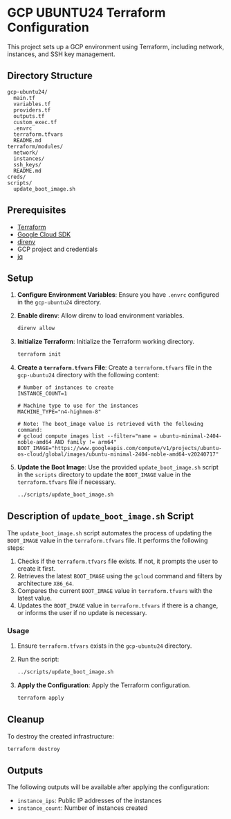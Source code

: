 
# GCP UBUNTU24 Terraform Configuration

This project sets up a GCP environment using Terraform, including network, instances, and SSH key management.

## Directory Structure

```
gcp-ubuntu24/
  main.tf
  variables.tf
  providers.tf
  outputs.tf
  custom_exec.tf
  .envrc
  terraform.tfvars
  README.md
terraform/modules/
  network/
  instances/
  ssh_keys/
  README.md
creds/
scripts/
  update_boot_image.sh
```

## Prerequisites

- [Terraform](https://www.terraform.io/downloads.html)
- [Google Cloud SDK](https://cloud.google.com/sdk)
- [direnv](https://direnv.net/)
- GCP project and credentials
- [jq](https://stedolan.github.io/jq/)

## Setup

1. **Configure Environment Variables**:
   Ensure you have `.envrc` configured in the `gcp-ubuntu24` directory.

2. **Enable direnv**:
   Allow direnv to load environment variables.
   ```sh
   direnv allow
   ```

3. **Initialize Terraform**:
   Initialize the Terraform working directory.
   ```sh
   terraform init
   ```

4. **Create a `terraform.tfvars` File**:
   Create a `terraform.tfvars` file in the `gcp-ubuntu24` directory with the following content:
   ```hcl
   # Number of instances to create
   INSTANCE_COUNT=1

   # Machine type to use for the instances
   MACHINE_TYPE="n4-highmem-8"

   # Note: The boot_image value is retrieved with the following command:
   # gcloud compute images list --filter="name = ubuntu-minimal-2404-noble-amd64 AND family != arm64"
   BOOT_IMAGE="https://www.googleapis.com/compute/v1/projects/ubuntu-os-cloud/global/images/ubuntu-minimal-2404-noble-amd64-v20240717"
   ```

5. **Update the Boot Image**:
   Use the provided `update_boot_image.sh` script in the `scripts` directory to update the `BOOT_IMAGE` value in the `terraform.tfvars` file if necessary.
   ```sh
   ../scripts/update_boot_image.sh
   ```

## Description of `update_boot_image.sh` Script

The `update_boot_image.sh` script automates the process of updating the `BOOT_IMAGE` value in the `terraform.tfvars` file. It performs the following steps:

1. Checks if the `terraform.tfvars` file exists. If not, it prompts the user to create it first.
2. Retrieves the latest `BOOT_IMAGE` using the `gcloud` command and filters by architecture `X86_64`.
3. Compares the current `BOOT_IMAGE` value in `terraform.tfvars` with the latest value.
4. Updates the `BOOT_IMAGE` value in `terraform.tfvars` if there is a change, or informs the user if no update is necessary.

### Usage

1. Ensure `terraform.tfvars` exists in the `gcp-ubuntu24` directory.
2. Run the script:
   ```sh
   ../scripts/update_boot_image.sh
   ```

6. **Apply the Configuration**:
   Apply the Terraform configuration.
   ```sh
   terraform apply
   ```

## Cleanup

To destroy the created infrastructure:
```sh
terraform destroy
```

## Outputs

The following outputs will be available after applying the configuration:
- `instance_ips`: Public IP addresses of the instances
- `instance_count`: Number of instances created
